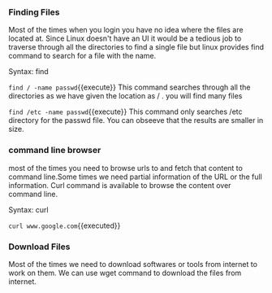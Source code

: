 ### Finding Files

Most of the times when you login you have no idea where the files are located at. Since Linux doesn't have an UI it would be a tedious job to traverse through all the directories to find a single file but linux provides find command to search for a file with the name.

Syntax: find <location-to-find> <search-criteria>

`find / -name passwd`{{execute}} This command searches through all the directories as we have given the location as / . you will find many files 

`find /etc -name passwd`{{execute}} This command only searches /etc directory for the passwd file. You can obseeve that the results are smaller in size.

### command line browser

most of the times you need to browse urls to and fetch that content to command line.Some times we need partial information of the URL or the full information. Curl command is available to browse the content over command line.

Syntax: curl <url>

`curl www.google.com`{{executed}} 

### Download Files

Most of the times we need to download softwares or tools from internet to work on them. We can use wget command to download the files from internet.



